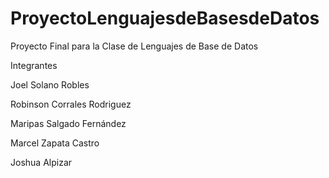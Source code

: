 # ProyectoLenguajesdeBasesdeDatos
Proyecto Final para la Clase de Lenguajes de Base de Datos

Integrantes

Joel Solano Robles

Robinson Corrales Rodriguez  

Maripas Salgado Fernández

Marcel Zapata Castro

Joshua Alpizar
